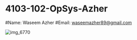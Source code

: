 # 4103-102-OpSys-Azher
#Name: Waseem Azher
#Email: waseemazher89@gmail.com

![img_6770](https://cloud.githubusercontent.com/assets/19784844/15840606/8dcb6c02-2c10-11e6-8d6e-71424b8bad42.jpg)
